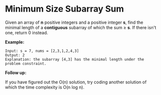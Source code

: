 # Minimum Size Subarray Sum

Given an array of __n__ positive integers and a positive integer __s__, find the minimal length of a __contiguous__ subarray of which the sum ≥ __s__. If there isn't one, return 0 instead.

__Example:__

```
Input: s = 7, nums = [2,3,1,2,4,3]
Output: 2
Explanation: the subarray [4,3] has the minimal length under the problem constraint.
```

__Follow up:__

If you have figured out the O(n) solution, try coding another solution of which the time complexity is O(n log n).
